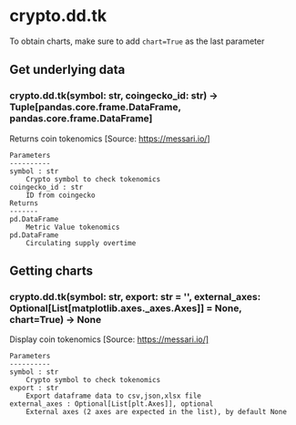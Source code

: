 # crypto.dd.tk

To obtain charts, make sure to add `chart=True` as the last parameter

## Get underlying data 
### crypto.dd.tk(symbol: str, coingecko_id: str) -> Tuple[pandas.core.frame.DataFrame, pandas.core.frame.DataFrame]

Returns coin tokenomics
    [Source: https://messari.io/]

    Parameters
    ----------
    symbol : str
        Crypto symbol to check tokenomics
    coingecko_id : str
        ID from coingecko
    Returns
    -------
    pd.DataFrame
        Metric Value tokenomics
    pd.DataFrame
        Circulating supply overtime

## Getting charts 
### crypto.dd.tk(symbol: str, export: str = '', external_axes: Optional[List[matplotlib.axes._axes.Axes]] = None, chart=True) -> None

Display coin tokenomics
    [Source: https://messari.io/]

    Parameters
    ----------
    symbol : str
        Crypto symbol to check tokenomics
    export : str
        Export dataframe data to csv,json,xlsx file
    external_axes : Optional[List[plt.Axes]], optional
        External axes (2 axes are expected in the list), by default None
